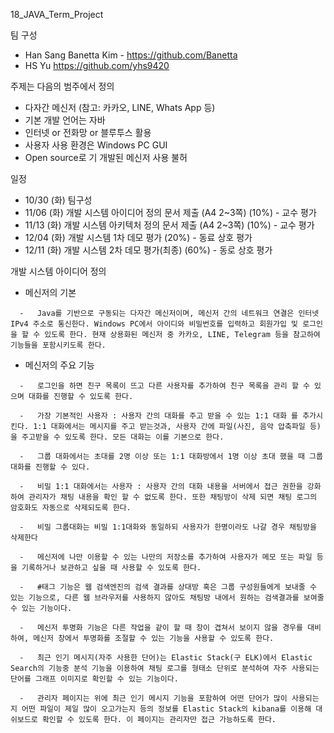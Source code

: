 18_JAVA_Term_Project

팀 구성 
  
  *  Han Sang Banetta Kim - https://github.com/Banetta 
  *  HS Yu https://github.com/yhs9420

주제는 다음의 범주에서 정의

   *   다자간 메신저 (참고: 카카오, LINE, Whats App 등)
   *   기본 개발 언어는 자바
   *   인터넷 or 전화망 or 블루투스 활용
   *   사용자 사용 환경은 Windows PC GUI
   *   Open source로 기 개발된 메신저 사용 불허


일정

   *   10/30 (화)  팀구성
   *   11/06 (화)  개발 시스템 아이디어 정의 문서 제출 (A4 2~3쪽) (10%) - 교수 평가
   *   11/13 (화)  개발 시스템 아키텍처 정의 문서 제출 (A4 2~3쪽) (10%) - 교수 평가
   *   12/04 (화)  개발 시스템 1차 데모 평가 (20%) - 동료 상호 평가
   *   12/11 (화)  개발 시스템 2차 데모 평가(최종) (60%) - 동로 상호 평가


개발 시스템 아이디어 정의

   *   메신저의 기본
      
      -   Java를 기반으로 구동되는 다자간 메신저이며, 메신저 간의 네트워크 연결은 인터넷 IPv4 주소로 통신한다. Windows PC에서 아이디와 비밀번호를 입력하고 회원가입 및 로그인을 할 수 있도록 한다. 현재 상용화된 메신저 중 카카오, LINE, Telegram 등을 참고하여 기능들을 포함시키도록 한다. 

   *   메신저의 주요 기능
      
      -   로그인을 하면 친구 목록이 뜨고 다른 사용자를 추가하여 친구 목록을 관리 할 수 있으며 대화를 진행할 수 있도록 한다.
      
      -   가장 기본적인 사용자 : 사용자 간의 대화를 주고 받을 수 있는 1:1 대화 를 추가시킨다. 1:1 대화에서는 메시지를 주고 받는것과, 사용자 간에 파일(사진, 음악 압축파일 등)을 주고받을 수 있도록 한다. 모든 대화는 이를 기본으로 한다.
      
      -   그룹 대화에서는 초대를 2명 이상 또는 1:1 대화방에서 1명 이상 초대 했을 때 그룹 대화를 진행할 수 있다.
      
      -   비밀 1:1 대화에서는 사용자 : 사용자 간의 대화 내용을 서버에서 접근 권한을 강화하여 관리자가 채팅 내용을 확인 할 수 없도록 한다. 또한 채팅방이 삭제 되면 채팅 로그의 암호화도 자동으로 삭제되도록 한다.
      
      -   비밀 그룹대화는 비밀 1:1대화와 동일하되 사용자가 한명이라도 나갈 경우 채팅방을 삭제한다
      
      -   메신저에 나만 이용할 수 있는 나만의 저장소를 추가하여 사용자가 메모 또는 파일 등을 기록하거나 보관하고 싶을 때 사용할 수 있도록 한다.
      
      -   #태그 기능은 웹 검색엔진의 검색 결과를 상대방 혹은 그룹 구성원들에게 보내줄 수 있는 기능으로, 다른 웹 브라우저를 사용하지 않아도 채팅방 내에서 원하는 검색결과를 보여줄 수 있는 기능이다.
      
      -   메신저 투명화 기능은 다른 작업을 같이 할 때 창이 겹쳐서 보이지 않을 경우를 대비하여, 메신저 창에서 투명화를 조절할 수 있는 기능을 사용할 수 있도록 한다.
      
      -   최근 인기 메시지(자주 사용한 단어)는 Elastic Stack(구 ELK)에서 Elastic Search의 기능중 분석 기능을 이용하여 채팅 로그를 형태소 단위로 분석하여 자주 사용되는 단어를 그래프 이미지로 확인할 수 있는 기능이다.
      
      -   관리자 페이지는 위에 최근 인기 메시지 기능을 포함하여 어떤 단어가 많이 사용되는지 어떤 파일이 제일 많이 오고가는지 등의 정보를 Elastic Stack의 kibana를 이용해 대쉬보드로 확인할 수 있도록 한다. 이 페이지는 관리자만 접근 가능하도록 한다.

